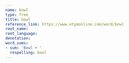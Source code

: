 ```yaml
---
name: bowl
type: free
title: bowl
reference_link: https://www.etymonline.com/word/bowl
root_name: 
root_language: 
denotation: 
word_sums:
- sum: 'Bowl + '
  respelling: bowl
---
```

